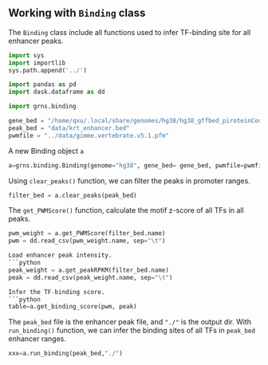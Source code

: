 ## Working with `Binding` class
The `Binding` class include all functions used to infer TF-binding site for all enhancer peaks.

```python
import sys 
import importlib
sys.path.append('../')

import pandas as pd
import dask.dataframe as dd

import grns.binding
```

```python
gene_bed = "/home/qxu/.local/share/genomes/hg38/hg38_gffbed_piroteinCoding.bed"
peak_bed = "data/krt_enhancer.bed"
pwmfile = "../data/gimme.vertebrate.v5.1.pfm"
```

A new Binding object `a`
```python
a=grns.binding.Binding(genome="hg38", gene_bed= gene_bed, pwmfile=pwmfile)
```

Using `clear_peaks()` function, we can filter the peaks in promoter ranges. 
```python
filter_bed = a.clear_peaks(peak_bed)
```

The `get_PWMScore()` function, calculate the motif z-score of all TFs in all peaks.
```python
pwm_weight = a.get_PWMScore(filter_bed.name)
pwm = dd.read_csv(pwm_weight.name, sep="\t")

Load enhancer peak intensity.
```python
peak_weight = a.get_peakRPKM(filter_bed.name)
peak = dd.read_csv(peak_weight.name, sep="\t")

Infer the TF-binding score.
```python
table=a.get_binding_score(pwm, peak)

```

The `peak_bed` file is the enhancer peak file, and `"./"` is the output dir. With `run_binding()` function, we can infer the binding sites of all TFs in `peak_bed` enhancer ranges.

```python
xxx=a.run_binding(peak_bed,"./")
```
